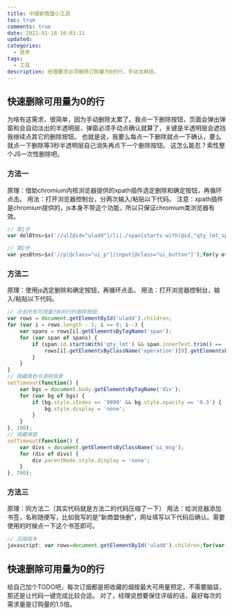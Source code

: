 ```yaml
---
title: 中烟新商盟小工具
toc: true
comments: true
date: 2022-01-18 16:03:11
updated: 
categories:
  - 技术
tags:
  - 工具
description: 经理要求必须删除订购量为0的行，手动太麻烦。
---
```


## 快速删除可用量为0的行

为啥有这需求，很简单，因为手动删除太累了。我点一下删除按钮，页面会弹出弹窗和会自动淡出的半透明层，弹窗必须手动点确认就算了，关键是半透明层会遮挡我继续点其它的删除按钮。
也就是说，我要么每点一下删除就点一下确认，要么就点一下删除等3秒半透明层自己消失再点下一个删除按钮。
这怎么能忍？索性整个JS一次性删除吧。

### 方法一

原理：借助chromium内核浏览器提供的xpath插件选定删除和确定按钮，再循环点击。
用法：打开浏览器控制台，分两次输入/粘贴以下代码。
注意：xpath插件是chromium提供的，js本身不带这个功能，所以只保证chromium类浏览器有效。

```javascript
// 第1步
var delBtns=$x('//ul[@id="uladd"]/li[./span[starts-with(@id,"qty_lmt_span_") and normalize-space(text())="0"]]/span[@class="operation"]/a[@class="delCgt"]');for(b of delBtns)b.click();
```
```javascript
// 第2步
var yesBtns=$x('//p[@class="ui_p"]/input[@class="ui_button"]');for(y of yesBtns)y.click();
```

### 方法二

原理：使用js选定删除和确定按钮，再循环点击。
用法：打开浏览器控制台，输入/粘贴以下代码。

```javascript
// 点击所有可用量为0的行的删除按钮
var rows = document.getElementById('uladd').children;
for (var i = rows.length - 1; i >= 0; i--) {
    var spans = rows[i].getElementsByTagName('span');
    for (var span of spans) {
        if (span.id.startsWith('qty_lmt') && span.innerText.trim() == '0') {
            rows[i].getElementsByClassName('operation')[0].getElementsByClassName('delCgt')[0].click();
        }
    }
}
// 隐藏黑色半透明背景
setTimeout(function() {
    var bgs = document.body.getElementsByTagName('div');
    for (var bg of bgs) {
        if (bg.style.zIndex == '9999' && bg.style.opacity == '0.3') {
            bg.style.display = 'none';
        }
    }
}, 100);
// 隐藏弹窗
setTimeout(function() {
    var divs = document.getElementsByClassName('ui_msg');
    for (div of divs) {
        div.parentNode.style.display = 'none';
    }
}, 700);
```

### 方法三

原理：同方法二（其实代码就是方法二的代码压缩了一下）
用法：给浏览器添加书签，名称随便写，比如我写的是“新商盟快删”，网址填写以下代码后确认。需要使用的时候点一下这个书签即可。

```javascript
// 压缩版本
javascript: var rows=document.getElementById('uladd').children;for(var i=rows.length-1;i>=0;i--){var spans=rows[i].getElementsByTagName('span');for(var span of spans){if(span.id.startsWith('qty_lmt')&&span.innerText.trim()=='0'){rows[i].getElementsByClassName('operation')[0].getElementsByClassName('delCgt')[0].click()}}}setTimeout(function(){var bgs=document.body.getElementsByTagName('div');for(var bg of bgs){if(bg.style.zIndex=='9999'&&bg.style.opacity=='0.3'){bg.style.display='none'}}},100);setTimeout(function(){var divs=document.getElementsByClassName('ui_msg');for(div of divs){div.parentNode.style.display='none'}},700);
```


## 快速删除可用量为0的行

给自己加个TODO吧，每次订烟都是把收藏的烟按最大可用量预定，不需要脑袋，那还是让代码一键完成比较合适。
对了，经理说想要保住评级的话，最好每次的需求量是订购量的1.5倍。
